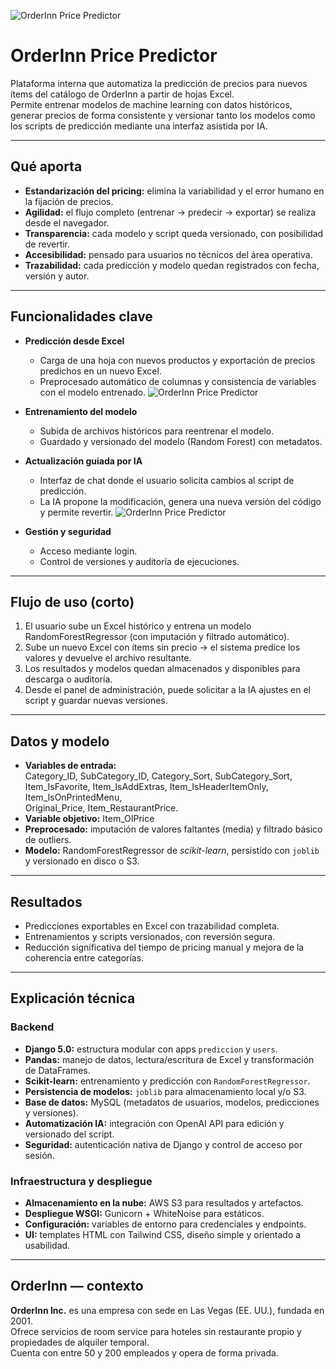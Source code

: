 ![OrderInn Price Predictor](/projects/orderinn.png)

# OrderInn Price Predictor

Plataforma interna que automatiza la predicción de precios para nuevos ítems del catálogo de OrderInn a partir de hojas Excel.  
Permite entrenar modelos de machine learning con datos históricos, generar precios de forma consistente y versionar tanto los modelos como los scripts de predicción mediante una interfaz asistida por IA.

---

## Qué aporta
- **Estandarización del pricing:** elimina la variabilidad y el error humano en la fijación de precios.  
- **Agilidad:** el flujo completo (entrenar → predecir → exportar) se realiza desde el navegador.  
- **Transparencia:** cada modelo y script queda versionado, con posibilidad de revertir.  
- **Accesibilidad:** pensado para usuarios no técnicos del área operativa.  
- **Trazabilidad:** cada predicción y modelo quedan registrados con fecha, versión y autor.

---

## Funcionalidades clave
- **Predicción desde Excel**
  - Carga de una hoja con nuevos productos y exportación de precios predichos en un nuevo Excel.
  - Preprocesado automático de columnas y consistencia de variables con el modelo entrenado.
![OrderInn Price Predictor](/projects/orderinn-create.png)


- **Entrenamiento del modelo**
  - Subida de archivos históricos para reentrenar el modelo.
  - Guardado y versionado del modelo (Random Forest) con metadatos.

- **Actualización guiada por IA**
  - Interfaz de chat donde el usuario solicita cambios al script de predicción.
  - La IA propone la modificación, genera una nueva versión del código y permite revertir.
![OrderInn Price Predictor](/projects/orderinn-update.png)


- **Gestión y seguridad**
  - Acceso mediante login.
  - Control de versiones y auditoría de ejecuciones.

---

## Flujo de uso (corto)
1. El usuario sube un Excel histórico y entrena un modelo RandomForestRegressor (con imputación y filtrado automático).  
2. Sube un nuevo Excel con ítems sin precio → el sistema predice los valores y devuelve el archivo resultante.  
3. Los resultados y modelos quedan almacenados y disponibles para descarga o auditoría.  
4. Desde el panel de administración, puede solicitar a la IA ajustes en el script y guardar nuevas versiones.

---

## Datos y modelo
- **Variables de entrada:**  
  Category_ID, SubCategory_ID, Category_Sort, SubCategory_Sort,  
  Item_IsFavorite, Item_IsAddExtras, Item_IsHeaderItemOnly, Item_IsOnPrintedMenu,  
  Original_Price, Item_RestaurantPrice.  
- **Variable objetivo:** Item_OIPrice  
- **Preprocesado:** imputación de valores faltantes (media) y filtrado básico de outliers.  
- **Modelo:** RandomForestRegressor de *scikit-learn*, persistido con `joblib` y versionado en disco o S3.

---

## Resultados
- Predicciones exportables en Excel con trazabilidad completa.  
- Entrenamientos y scripts versionados, con reversión segura.  
- Reducción significativa del tiempo de pricing manual y mejora de la coherencia entre categorías.

---

## Explicación técnica

### Backend
- **Django 5.0:** estructura modular con apps `prediccion` y `users`.  
- **Pandas:** manejo de datos, lectura/escritura de Excel y transformación de DataFrames.  
- **Scikit-learn:** entrenamiento y predicción con `RandomForestRegressor`.  
- **Persistencia de modelos:** `joblib` para almacenamiento local y/o S3.  
- **Base de datos:** MySQL (metadatos de usuarios, modelos, predicciones y versiones).  
- **Automatización IA:** integración con OpenAI API para edición y versionado del script.  
- **Seguridad:** autenticación nativa de Django y control de acceso por sesión.  

### Infraestructura y despliegue
- **Almacenamiento en la nube:** AWS S3 para resultados y artefactos.  
- **Despliegue WSGI:** Gunicorn + WhiteNoise para estáticos.  
- **Configuración:** variables de entorno para credenciales y endpoints.  
- **UI:** templates HTML con Tailwind CSS, diseño simple y orientado a usabilidad.

---

## OrderInn — contexto
**OrderInn Inc.** es una empresa con sede en Las Vegas (EE. UU.), fundada en 2001.  
Ofrece servicios de room service para hoteles sin restaurante propio y propiedades de alquiler temporal.  
Cuenta con entre 50 y 200 empleados y opera de forma privada.
